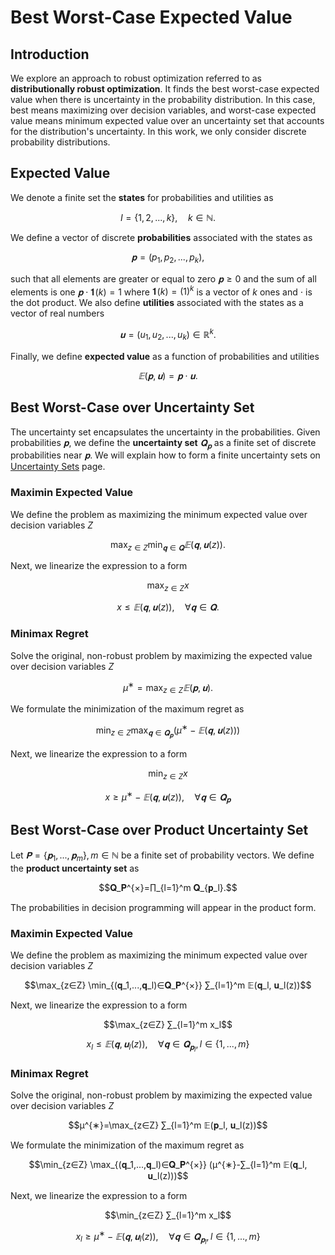 # Best Worst-Case Expected Value
## Introduction
We explore an approach to robust optimization referred to as **distributionally robust optimization**. It finds the best worst-case expected value when there is uncertainty in the probability distribution. In this case, best means maximizing over decision variables, and worst-case expected value means minimum expected value over an uncertainty set that accounts for the distribution's uncertainty. In this work, we only consider discrete probability distributions.


## Expected Value
We denote a finite set the **states** for probabilities and utilities as

$$I=\{1,2,...,k\},\quad k∈ℕ.$$

We define a vector of discrete **probabilities** associated with the states as

$$𝐩=(p_1,p_2,...,p_k),$$

such that all elements are greater or equal to zero $𝐩≥0$ and the sum of all elements is one $𝐩⋅𝟏(k)=1$ where $𝟏(k)=(1)^k$ is a vector of $k$ ones and $⋅$ is the dot product. We also define **utilities** associated with the states as a vector of real numbers

$$𝐮=(u_1,u_2,...,u_k)∈ℝ^k.$$

Finally, we define **expected value** as a function of probabilities and utilities

$$𝔼(𝐩,𝐮)=𝐩⋅𝐮.$$


## Best Worst-Case over Uncertainty Set
The uncertainty set encapsulates the uncertainty in the probabilities. Given probabilities $𝐩,$ we define the **uncertainty set** $𝐐_𝐩$ as a finite set of discrete probabilities near $𝐩.$ We will explain how to form a finite uncertainty sets on [Uncertainty Sets](@ref) page.

### Maximin Expected Value
We define the problem as maximizing the minimum expected value over decision variables $Z$

$$\max_{z∈Z} \min_{𝐪∈𝐐} 𝔼(𝐪, 𝐮(z)).$$

Next, we linearize the expression to a form

$$\max_{z∈Z} x$$

$$x≤𝔼(𝐪, 𝐮(z)),\quad ∀𝐪∈𝐐.$$

### Minimax Regret
Solve the original, non-robust problem by maximizing the expected value over decision variables $Z$

$$μ^{∗}=\max_{z∈Z} 𝔼(𝐩,𝐮).$$

We formulate the minimization of the maximum regret as

$$\min_{z∈Z} \max_{𝐪∈𝐐_𝐩} (μ^{∗}-𝔼(𝐪, 𝐮(z)))$$

Next, we linearize the expression to a form

$$\min_{z∈Z} x$$

$$x≥μ^{∗}-𝔼(𝐪, 𝐮(z)),\quad ∀𝐪∈𝐐_𝐩$$


## Best Worst-Case over Product Uncertainty Set
Let $𝐏=\{𝐩_1,...,𝐩_m\},\, m∈ℕ$ be a finite set of probability vectors. We define the **product uncertainty set** as

$$𝐐_𝐏^{×}=∏_{l=1}^m 𝐐_{𝐩_l}.$$

The probabilities in decision programming will appear in the product form.

### Maximin Expected Value
We define the problem as maximizing the minimum expected value over decision variables $Z$

$$\max_{z∈Z} \min_{(𝐪_1,...,𝐪_l)∈𝐐_𝐏^{×}} ∑_{l=1}^m 𝔼(𝐪_l, 𝐮_l(z))$$

Next, we linearize the expression to a form

$$\max_{z∈Z} ∑_{l=1}^m x_l$$

$$x_l ≤ 𝔼(𝐪, 𝐮_l(z)),\quad ∀𝐪∈𝐐_{𝐩_l},\, l∈\{1,...,m\}$$

### Minimax Regret
Solve the original, non-robust problem by maximizing the expected value over decision variables $Z$

$$μ^{∗}=\max_{z∈Z} ∑_{l=1}^m 𝔼(𝐩_l, 𝐮_l(z))$$

We formulate the minimization of the maximum regret as

$$\min_{z∈Z} \max_{(𝐪_1,...,𝐪_l)∈𝐐_𝐏^{×}} (μ^{∗}-∑_{l=1}^m 𝔼(𝐪_l, 𝐮_l(z)))$$

Next, we linearize the expression to a form

$$\min_{z∈Z} ∑_{l=1}^m x_l$$

$$x_l ≥ μ^{∗} - 𝔼(𝐪, 𝐮_l(z)),\quad ∀𝐪∈𝐐_{𝐩_l},\, l∈\{1,...,m\}$$
